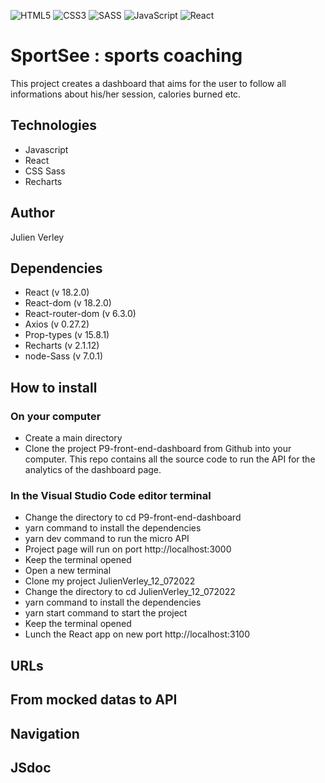 ![HTML5](https://img.shields.io/badge/html5-%23E34F26.svg?style=for-the-badge&logo=html5&logoColor=white) ![CSS3](https://img.shields.io/badge/css3-%231572B6.svg?style=for-the-badge&logo=css3&logoColor=white) ![SASS](https://img.shields.io/badge/SASS-hotpink.svg?style=for-the-badge&logo=SASS&logoColor=white) ![JavaScript](https://img.shields.io/badge/javascript-%23323330.svg?style=for-the-badge&logo=javascript&logoColor=%23F7DF1E) ![React](https://img.shields.io/badge/react-%2320232a.svg?style=for-the-badge&logo=react&logoColor=%2361DAFB)

# SportSee : sports coaching

This project creates a dashboard that aims for the user to follow all informations about his/her session, calories burned etc.

## Technologies

- Javascript
- React
- CSS Sass
- Recharts

## Author

Julien Verley

## Dependencies

- React (v 18.2.0)
- React-dom (v 18.2.0)
- React-router-dom (v 6.3.0)
- Axios (v 0.27.2)
- Prop-types (v 15.8.1)
- Recharts (v 2.1.12)
- node-Sass (v 7.0.1)

## How to install

### On your computer

- Create a main directory
- Clone the project P9-front-end-dashboard from Github into your computer. This repo contains all the source code to run the API for the analytics of the dashboard page.

### In the Visual Studio Code editor terminal

- Change the directory to cd P9-front-end-dashboard
- yarn command to install the dependencies
- yarn dev command to run the micro API
- Project page will run on port http://localhost:3000
- Keep the terminal opened
- Open a new terminal
- Clone my project JulienVerley_12_072022
- Change the directory to cd JulienVerley_12_072022
- yarn command to install the dependencies
- yarn start command to start the project
- Keep the terminal opened
- Lunch the React app on new port http://localhost:3100

## URLs

## From mocked datas to API

## Navigation

## JSdoc

